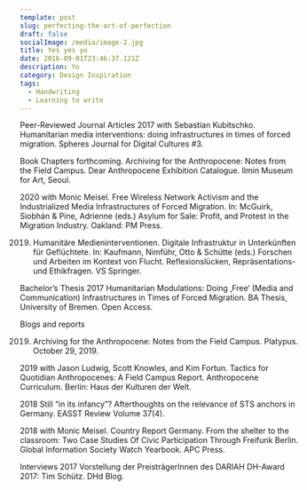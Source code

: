 ```yaml
---
template: post
slug: perfecting-the-art-of-perfection
draft: false
socialImage: /media/image-2.jpg
title: Yes yes yo
date: 2016-09-01T23:46:37.121Z
description: Yo
category: Design Inspiration
tags:
  - Handwriting
  - Learning to write
---
```

Peer-Reviewed Journal Articles
2017 with Sebastian Kubitschko. Humanitarian media interventions: doing infrastructures in times of forced migration. Spheres Journal for Digital Cultures #3.

Book Chapters
forthcoming. Archiving for the Anthropocene: Notes from the Field Campus. Dear Anthropocene Exhibition Catalogue. Ilmin Museum for Art, Seoul.

2020 with Monic Meisel. Free Wireless Network Activism and the Industrialized Media Infrastructures of Forced Migration. In: McGuirk, Siobhán & Pine, Adrienne (eds.) Asylum for Sale: Profit, and Protest in the Migration Industry. Oakland: PM Press.

2019. Humanitäre Medieninterventionen. Digitale Infrastruktur in Unterkünften für Geflüchtete. In: Kaufmann, Nimführ, Otto & Schütte (eds.) Forschen und Arbeiten im Kontext von Flucht. Reflexionslücken, Repräsentations- und Ethikfragen. VS Springer.

Bachelor’s Thesis
2017 Humanitarian Modulations: Doing ‚Free‘ (Media and Communication) Infrastructures in Times of Forced Migration. BA Thesis, University of Bremen. Open Access.

Blogs and reports

2019. Archiving for the Anthropocene: Notes from the Field Campus. Platypus. October 29, 2019.

2019 with Jason Ludwig, Scott Knowles, and Kim Fortun. Tactics for Quotidian Anthropocenes: A Field Campus Report. Anthropocene Curriculum. Berlin: Haus der Kulturen der Welt.

2018 Still “in its infancy”? Afterthoughts on the relevance of STS anchors in Germany. EASST Review Volume 37(4).

2018 with Monic Meisel. Country Report Germany. From the shelter to the classroom: Two Case Studies Of Civic Participation Through Freifunk Berlin. Global Information Society Watch Yearbook. APC Press.

Interviews
2017 Vorstellung der PreisträgerInnen des DARIAH DH-Award 2017: Tim Schütz. DHd Blog.